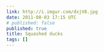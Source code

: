 ```yaml
---
link: http://i.imgur.com/dxjV8.jpg
date: 2011-08-03 17:15 UTC
# published: false
published: true
title: Squashed ducks
tags: []
---
```




